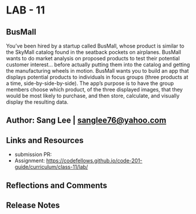 # LAB - 11

## BusMall
You’ve been hired by a startup called BusMall, whose product is similar to the SkyMall catalog found in the seatback pockets on airplanes. BusMall wants to do market analysis on proposed products to test their potential customer interest… before actually putting them into the catalog and getting the manufacturing wheels in motion. BusMall wants you to build an app that displays potential products to individuals in focus groups (three products at a time, side-by-side-by-side). The app’s purpose is to have the group members choose which product, of the three displayed images, that they would be most likely to purchase, and then store, calculate, and visually display the resulting data. 

## Author: Sang Lee | sanglee76@yahoo.com

## Links and Resources
+ submission PR: 
+ Assignment: https://codefellows.github.io/code-201-guide/curriculum/class-11/lab/


## Reflections and Comments


## Release Notes
